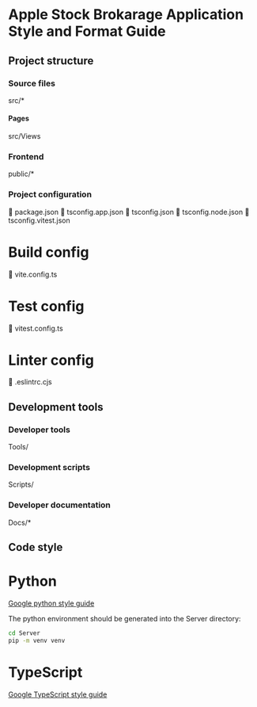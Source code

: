 # Apple Stock Brokarage Application Style and Format Guide

## Project structure

### Source files
src/*

#### Pages
src/Views

### Frontend 
public/*

### Project configuration
 package.json
 tsconfig.app.json
 tsconfig.json
 tsconfig.node.json
 tsconfig.vitest.json

# Build config
 vite.config.ts

# Test config
 vitest.config.ts

# Linter config
 .eslintrc.cjs

## Development tools

### Developer tools
Tools/

### Development scripts
Scripts/

### Developer documentation
Docs/*

## Code style
# Python
[Google python style guide](https://google.github.io/styleguide/pyguide.html#316-naming)

The python environment should be generated into the Server directory:
```bash
cd Server
pip -m venv venv
```

# TypeScript
[Google TypeScript style guide](https://google.github.io/styleguide/tsguide.html)

